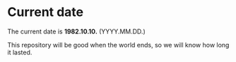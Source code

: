 # Current date

The current date is **1982.10.10.** (YYYY.MM.DD.)

This repository will be good when the world ends, so we will know how long it lasted.